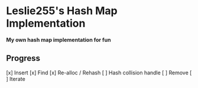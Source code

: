 # Leslie255's Hash Map Implementation

**My own hash map implementation for fun**

## Progress

[x] Insert
[x] Find
[x] Re-alloc / Rehash
[ ] Hash collision handle
[ ] Remove
[ ] Iterate
